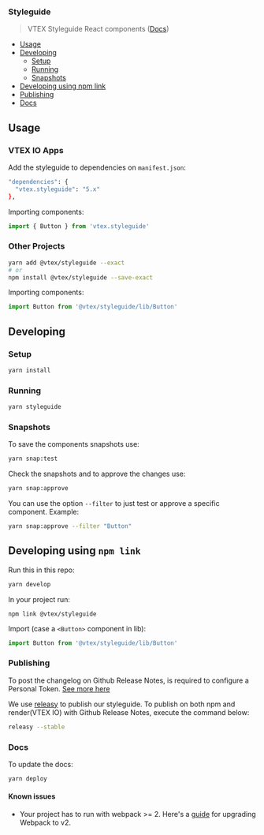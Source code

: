 ### Styleguide

> VTEX Styleguide React components ([Docs](https://vtex.github.io/styleguide))

- [Usage](#usage)
- [Developing](#developing)
  -  [Setup](#setup)
  -  [Running](#running)
  -  [Snapshots](#snapshots)
- [Developing using npm link](#developing-using-npm-link)
- [Publishing](#publishing)
- [Docs](#docs)

## Usage

### VTEX IO Apps

Add the styleguide to dependencies on `manifest.json`:

```sh
"dependencies": {
  "vtex.styleguide": "5.x"
},
```

Importing components:

```js
import { Button } from 'vtex.styleguide'
```

### Other Projects

```sh
yarn add @vtex/styleguide --exact
# or
npm install @vtex/styleguide --save-exact
```

Importing components:

```js
import Button from '@vtex/styleguide/lib/Button'
```

## Developing

### Setup

```sh
yarn install
```

### Running

```sh
yarn styleguide
```

### Snapshots

To save the components snapshots use:

```sh
yarn snap:test
```

Check the snapshots and to approve the changes use:

```sh
yarn snap:approve
```

You can use the option `--filter` to just test or approve a specific component. Example:

```sh
yarn snap:approve --filter "Button"
```

## Developing using `npm link`

Run this in this repo:

```sh
yarn develop
```

In your project run:

```
npm link @vtex/styleguide
```

Import (case a `<Button>` component in lib):

```js
import Button from '@vtex/styleguide/lib/Button'
```

### Publishing

To post the changelog on Github Release Notes, is required to configure a Personal Token. [See more here](https://www.npmjs.com/package/releasy#settings)

We use [releasy](https://www.npmjs.com/package/releasy) to publish our styleguide. To publish on both npm and render(VTEX IO) with Github Release Notes, execute the command below:

```sh
releasy --stable
```

### Docs

To update the docs:

```sh
yarn deploy
```

#### Known issues

* Your project has to run with webpack >= 2. Here's a [guide](https://webpack.js.org/migrate/3/) for upgrading Webpack to v2.
